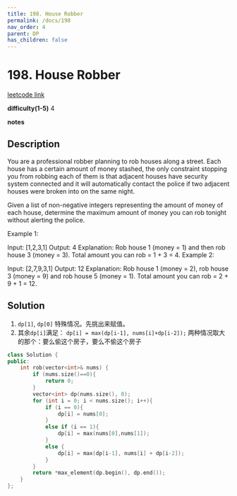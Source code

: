 ```yaml
---
title: 198. House Robber
permalink: /docs/198
nav_order: 4
parent: DP
has_children: false
---
```

# 198. House Robber
[leetcode link]()

**difficulty(1-5)** 
4

**notes**   


## Description
You are a professional robber planning to rob houses along a street. Each house has a certain amount of money stashed, the only constraint stopping you from robbing each of them is that adjacent houses have security system connected and it will automatically contact the police if two adjacent houses were broken into on the same night.

Given a list of non-negative integers representing the amount of money of each house, determine the maximum amount of money you can rob tonight without alerting the police.

Example 1:

Input: [1,2,3,1]
Output: 4
Explanation: Rob house 1 (money = 1) and then rob house 3 (money = 3).
             Total amount you can rob = 1 + 3 = 4.
Example 2:

Input: [2,7,9,3,1]
Output: 12
Explanation: Rob house 1 (money = 2), rob house 3 (money = 9) and rob house 5 (money = 1).
             Total amount you can rob = 2 + 9 + 1 = 12.

## Solution
1. `dp[1]`, `dp[0]` 特殊情况。先挑出来赋值。
2. 其余`dp[i]`满足：
    `dp[i] = max(dp[i-1], nums[i]+dp[i-2]);`
    两种情况取大的那个：要么偷这个房子，要么不偷这个房子
    
```c++
class Solution {
public:
    int rob(vector<int>& nums) {
        if (nums.size()==0){
            return 0;
        }
        vector<int> dp(nums.size(), 0);
        for (int i = 0; i < nums.size(); i++){
            if (i == 0){
                dp[i] = nums[0];
            }
            else if (i == 1){
                dp[i] = max(nums[0],nums[1]);
            }
            else {
                dp[i] = max(dp[i-1], nums[i] + dp[i-2]);
            }
        }
        return *max_element(dp.begin(), dp.end());
    }
};
```

<!-- 
Default label
{: .label }

Blue label
{: .label .label-blue }

Stable
{: .label .label-green }

New release
{: .label .label-purple }

Coming soon
{: .label .label-yellow }

Deprecated
{: .label .label-red } -->
